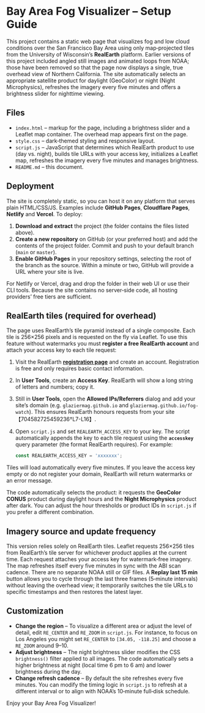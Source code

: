 # Bay Area Fog Visualizer – Setup Guide

This project contains a static web page that visualizes fog and low cloud
conditions over the San Francisco Bay Area using only map‑projected
tiles from the University of Wisconsin’s **RealEarth** platform.  Earlier
versions of this project included angled still images and animated
loops from NOAA; those have been removed so that the page now
displays a single, true overhead view of Northern California.  The
site automatically selects an appropriate satellite product for
daylight (GeoColor) or night (Night Microphysics), refreshes the
imagery every five minutes and offers a brightness slider for
nighttime viewing.

## Files

* `index.html` – markup for the page, including a brightness slider and
  a Leaflet map container.  The overhead map appears first on the page.
* `style.css` – dark‑themed styling and responsive layout.
* `script.js` – JavaScript that determines which RealEarth product to
  use (day vs. night), builds tile URLs with your access key,
  initializes a Leaflet map, refreshes the imagery every five
  minutes and manages brightness.
* `README.md` – this document.

## Deployment

The site is completely static, so you can host it on any platform that
serves plain HTML/CSS/JS.  Examples include **GitHub Pages**, **Cloudflare
Pages**, **Netlify** and **Vercel**.  To deploy:

1. **Download and extract** the project (the folder contains the files listed above).
2. **Create a new repository** on GitHub (or your preferred host) and add
   the contents of the project folder.  Commit and push to your default
   branch (`main` or `master`).
3. **Enable GitHub Pages** in your repository settings, selecting the
   root of the branch as the source.  Within a minute or two, GitHub will
   provide a URL where your site is live.

For Netlify or Vercel, drag and drop the folder in their web UI or use
their CLI tools.  Because the site contains no server‑side code, all
hosting providers’ free tiers are sufficient.

## RealEarth tiles (required for overhead)

The page uses RealEarth’s tile pyramid instead of a single composite.  Each
tile is 256×256 pixels and is requested on the fly via Leaflet.  To
use this feature without watermarks you must **register a free
RealEarth account** and attach your access key to each tile request:

1. Visit the RealEarth **[registration page](https://realearth.ssec.wisc.edu/user/tools/register)** and create an account.  Registration is free and only requires basic contact information.
2. In **User Tools**, create an **Access Key**.  RealEarth will show a long string of letters and numbers; copy it.
3. Still in **User Tools**, open the **Allowed IPs/Referrers** dialog and add your site’s domain (e.g. `glaziermag.github.io` and `glaziermag.github.io/fog-watch`).  This ensures RealEarth honours requests from your site【704582725459236†L7-L16】.
4. Open `script.js` and set `REALEARTH_ACCESS_KEY` to your key.  The script
   automatically appends the key to each tile request using the **`accesskey`**
   query parameter (the format RealEarth requires).  For example:

   ```js
   const REALEARTH_ACCESS_KEY = 'xxxxxxx';
   ```

Tiles will load automatically every five minutes.  If you leave the
access key empty or do not register your domain, RealEarth will
return watermarks or an error message.

The code automatically selects the product: it requests the
**GeoColor CONUS** product during daylight hours and the **Night
Microphysics** product after dark.  You can adjust the hour
thresholds or product IDs in `script.js` if you prefer a different
combination.

## Imagery source and update frequency

This version relies solely on RealEarth tiles.  Leaflet requests
256×256 tiles from RealEarth’s tile server for whichever product
applies at the current time.  Each request attaches your access key
for watermark‑free imagery.  The map refreshes itself every five
minutes in sync with the ABI scan cadence.  There are no separate
NOAA still or GIF files.  A **Replay last 15 min** button allows
you to cycle through the last three frames (5‑minute intervals)
without leaving the overhead view; it temporarily switches the
tile URLs to specific timestamps and then restores the latest layer.

## Customization

* **Change the region** – To visualize a different area or adjust the
  level of detail, edit `RE_CENTER` and `RE_ZOOM` in `script.js`.  For
  instance, to focus on Los Angeles you might set
  `RE_CENTER` to `[34.05, -118.25]` and choose a `RE_ZOOM` around 9–10.
* **Adjust brightness** – The night brightness slider modifies the
  CSS `brightness()` filter applied to all images.  The code
  automatically sets a higher brightness at night (local time 6 pm to
  6 am) and lower brightness during the day.
* **Change refresh cadence** – By default the site refreshes every five
  minutes.  You can modify the timing logic in `script.js` to refresh
  at a different interval or to align with NOAA’s 10‑minute full‑disk
  schedule.

Enjoy your Bay Area Fog Visualizer!
